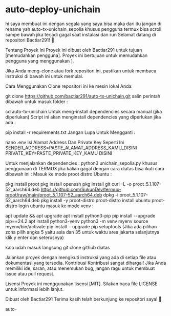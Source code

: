 # auto-deploy-unichain
hi saya membuat ini dengan segala yang saya bisa maka dari itu jangan di rename yah
auto-tx-unichain_sepolia
khusus pengguna termux bisa scroll sampe bawah jika terjadi gagal saat instalasi dan run
Selamat datang di repositori Bactiar291! 🎉

Tentang Proyek Ini
Proyek ini dibuat oleh Bactiar291 untuk tujuan [memudahkan pengguna]. Proyek ini bertujuan untuk memudahkan pengguna yang menggunakan ].

Jika Anda meng-clone atau fork repositori ini, pastikan untuk membaca instruksi di bawah ini untuk memulai.

Cara Menggunakan
Clone repositori ini ke mesin lokal Anda:

git clone https://github.com/bactiar291/auto-tx-unichain.git
salin perintah dibawah untuk masuk folder :

cd auto-tx-unichain
Untuk meng-install dependencies secara manual (jika diperlukan) Script ini akan menginstall dependencies yang diperlukan jika ada :

pip install -r requirements.txt
Jangan Lupa Untuk Mengganti :

nano .env
Isi Alamat Address Dan Private Key Seperti Ini SENDER_ADDRESS=PASTE_ALAMAT_ADDRESS_KAMU_DISINI PRIVATE_KEY=PASTE_PRIVATE_KEY_KAMU DISINI

Untuk menjalankan dependencies :
python3 unichain_sepolia.py
khusus penggunaan di TERMUX jika kalian gagal dengan cara diatas bisa ikuti cara dibawah ini :
Masuk ke mode proot distro Ubuntu :

pkg install proot
pkg install openssh
pkg install git
curl -L -o proot_5.1.107-52_aarch64.deb https://github.com/SukunDev/termux-proot/raw/main/proot_5.1.107-52_aarch64.deb
dpkg -i proot_5.1.107-52_aarch64.deb
pkg install -y proot-distro
proot-distro install ubuntu
proot-distro login ubuntu
masuk ke mode venv :

apt update && apt upgrade
apt install python3-pip
pip install --upgrade pip==24.2
apt install python3-venv
python3 -m venv myenv
source myenv/bin/activate
pip install --upgrade pip setuptools
(Jika ada pilihan zona pilih angka 5 yaitu asia dan 35 untuk waktu area jakarta selanjutnya klik y enter dan seterusnya)

kalo udah masuk langsung git clone github diatas

Jalankan proyek dengan mengikuti instruksi yang ada di setiap file atau dokumentasi yang tersedia.
Kontribusi
Kontribusi sangat dihargai! Jika Anda memiliki ide, saran, atau menemukan bug, jangan ragu untuk membuat issue atau pull request.

Lisensi
Proyek ini menggunakan lisensi [MIT]. Silakan baca file LICENSE untuk informasi lebih lanjut.

Dibuat oleh Bactiar291
Terima kasih telah berkunjung ke repositori saya! 🚀

auto-
